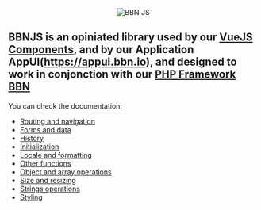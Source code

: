 <center><img alt="BBN JS" src="https://cdn.bbn.io/img/240w/js.png"></center>

## BBNJS is an opiniated library used by our [VueJS Components](https://vue.bbn.io), and by our Application AppUI(https://appui.bbn.io), and designed to work in conjonction with our [PHP Framework BBN](https://doc.bbn.io)

You can check the documentation:

* [Routing and navigation](doc/md/ajax.md)
* [Forms and data](doc/md/form.md)
* [History](doc/md/history.md)
* [Initialization](doc/md/init.md)
* [Locale and formatting](doc/md/locale.md)
* [Other functions](doc/md/misc.md)
* [Object and array operations](doc/md/object.md)
* [Size and resizing](doc/md/size.md)
* [Strings operations](doc/md/string.md)
* [Styling](doc/md/style.md)